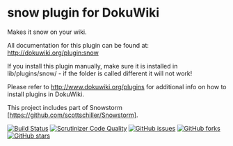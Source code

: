 # snow plugin for DokuWiki

Makes it snow on your wiki.

All documentation for this plugin can be found at: http://dokuwiki.org/plugin:snow

If you install this plugin manually, make sure it is installed in lib/plugins/snow/ - if the folder is called different it will not work!

Please refer to http://www.dokuwiki.org/plugins for additional info on how to install plugins in DokuWiki.

This project includes part of Snowstorm [https://github.com/scottschiller/Snowstorm].

[![Build Status](https://travis-ci.org/mprins/dokuwiki-plugin-snow.svg?branch=master)](https://travis-ci.org/mprins/dokuwiki-plugin-snow)
[![Scrutinizer Code Quality](https://scrutinizer-ci.com/g/mprins/dokuwiki-plugin-snow/badges/quality-score.png?b=master)](https://scrutinizer-ci.com/g/mprins/dokuwiki-plugin-snow/?branch=master)
[![GitHub issues](https://img.shields.io/github/issues/mprins/dokuwiki-plugin-snow.svg)](https://github.com/mprins/dokuwiki-plugin-snow/issues)
[![GitHub forks](https://img.shields.io/github/forks/mprins/dokuwiki-plugin-snow.svg)](https://github.com/mprins/dokuwiki-plugin-snow/network)
[![GitHub stars](https://img.shields.io/github/stars/mprins/dokuwiki-plugin-snow.svg)](https://github.com/mprins/dokuwiki-plugin-snow/stargazers)
